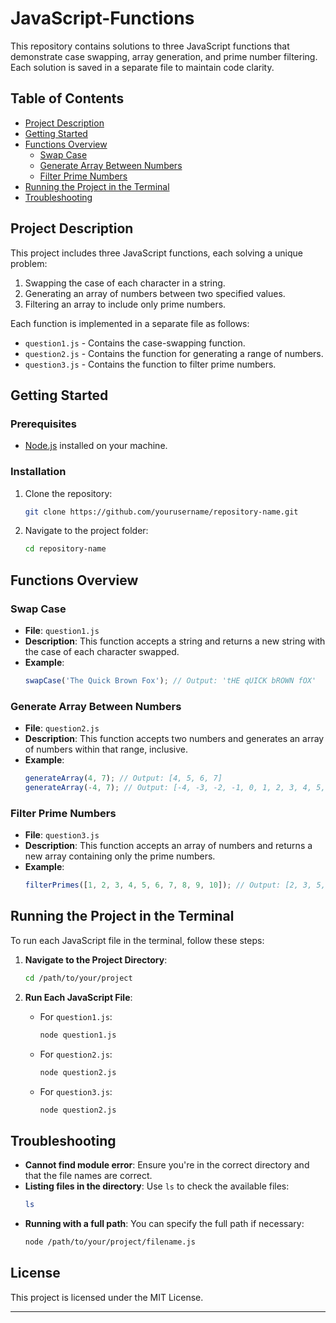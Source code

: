 # JavaScript-Functions

This repository contains solutions to three JavaScript functions that demonstrate case swapping, array generation, and prime number filtering. Each solution is saved in a separate file to maintain code clarity.

## Table of Contents
- [Project Description](#project-description)
- [Getting Started](#getting-started)
- [Functions Overview](#functions-overview)
  - [Swap Case](#swap-case)
  - [Generate Array Between Numbers](#generate-array-between-numbers)
  - [Filter Prime Numbers](#filter-prime-numbers)
- [Running the Project in the Terminal](#running-the-project-in-the-terminal)
- [Troubleshooting](#troubleshooting)

## Project Description

This project includes three JavaScript functions, each solving a unique problem:
1. Swapping the case of each character in a string.
2. Generating an array of numbers between two specified values.
3. Filtering an array to include only prime numbers.

Each function is implemented in a separate file as follows:
- `question1.js` - Contains the case-swapping function.
- `question2.js` - Contains the function for generating a range of numbers.
- `question3.js` - Contains the function to filter prime numbers.

## Getting Started

### Prerequisites
- [Node.js](https://nodejs.org) installed on your machine.

### Installation
1. Clone the repository:
   ```bash
   git clone https://github.com/yourusername/repository-name.git
   ```
2. Navigate to the project folder:
   ```bash
   cd repository-name
   ```

## Functions Overview

### Swap Case
- **File**: `question1.js`
- **Description**: This function accepts a string and returns a new string with the case of each character swapped.
- **Example**:
  ```javascript
  swapCase('The Quick Brown Fox'); // Output: 'tHE qUICK bROWN fOX'
  ```

### Generate Array Between Numbers
- **File**: `question2.js`
- **Description**: This function accepts two numbers and generates an array of numbers within that range, inclusive.
- **Example**:
  ```javascript
  generateArray(4, 7); // Output: [4, 5, 6, 7]
  generateArray(-4, 7); // Output: [-4, -3, -2, -1, 0, 1, 2, 3, 4, 5, 6, 7]
  ```

### Filter Prime Numbers
- **File**: `question3.js`
- **Description**: This function accepts an array of numbers and returns a new array containing only the prime numbers.
- **Example**:
  ```javascript
  filterPrimes([1, 2, 3, 4, 5, 6, 7, 8, 9, 10]); // Output: [2, 3, 5, 7]
  ```

## Running the Project in the Terminal

To run each JavaScript file in the terminal, follow these steps:

1. **Navigate to the Project Directory**:
   ```bash
   cd /path/to/your/project
   ```

2. **Run Each JavaScript File**:
   - For `question1.js`:
     ```bash
     node question1.js
     ```
   - For `question2.js`:
     ```bash
     node question2.js
     ```
   - For `question3.js`:
     ```bash
     node question2.js
     ```

## Troubleshooting

- **Cannot find module error**: Ensure you're in the correct directory and that the file names are correct.
- **Listing files in the directory**: Use `ls` to check the available files:
  ```bash
  ls
  ```
- **Running with a full path**: You can specify the full path if necessary:
  ```bash
  node /path/to/your/project/filename.js
  ```

## License

This project is licensed under the MIT License.

---
